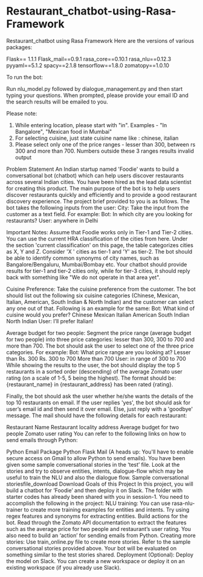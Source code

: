 # Restaurant_chatbot-using-Rasa-Framework
Restaurant_chatbot using Rasa Framework
Here are the versions of various packages:

Flask== 1.1.1
Flask_mail==0.9.1
rasa_core==0.10.1
rasa_nlu==0.12.3
pyyaml==5.1.2
spacy==2.1.8
tensorflow==1.8.0
zomatopy==1.0.10


To run the bot:

Run nlu_model.py followed by dialogue_management.py and then start typing your questions.
When prompted, please provide your email ID and the search results will be emailed to you.



Please note:

1) While entering location, please start with "in". Examples - "In Bangalore", "Mexican food in Mumbai"
2) For selecting cuisine, just state cuisine name like : chinese, italian
3) Please select only one of the price ranges - lesser than 300, between rs 300 and more than 700. Numbers outside these 3 ranges results invalid output


Problem Statement
An Indian startup named 'Foodie' wants to build a conversational bot (chatbot) which can help users discover restaurants across several Indian cities. You have been hired as the lead data scientist for creating this product.
The main purpose of the bot is to help users discover restaurants quickly and efficiently and to provide a good restaurant discovery experience. The project brief provided to you is as follows.
The bot takes the following inputs from the user:
City: Take the input from the customer as a text field. For example:
Bot: In which city are you looking for restaurants?
User: anywhere in Delhi

Important Notes: 
Assume that Foodie works only in Tier-1 and Tier-2 cities. You can use the current HRA classification of the cities from here. Under the section 'current classification' on this page, the table categorizes cities as X, Y and Z. Consider 'X ' cities as tier-1 and 'Y' as tier-2. 
The bot should be able to identify common synonyms of city names, such as Bangalore/Bengaluru, Mumbai/Bombay etc.
Your chatbot should provide results for tier-1 and tier-2 cities only, while for tier-3 cities, it should reply back with something like "We do not operate in that area yet".

Cuisine Preference: Take the cuisine preference from the customer. The bot should list out the following six cuisine categories (Chinese, Mexican, Italian, American, South Indian & North Indian) and the customer can select any one out of that. Following is an example for the same:
Bot: What kind of cuisine would you prefer?
Chinese
Mexican
Italian
American
South Indian
North Indian
User: I’ll prefer Italian!

Average budget for two people: Segment the price range (average budget for two people) into three price categories: lesser than 300, 300 to 700 and more than 700. The bot should ask the user to select one of the three price categories. For example:
Bot: What price range are you looking at?
Lesser than Rs. 300
Rs. 300 to 700
More than 700
User: in range of 300 to 700
While showing the results to the user, the bot should display the top 5 restaurants in a sorted order (descending) of the average Zomato user rating (on a scale of 1-5, 5 being the highest). The format should be: {restaurant_name} in {restaurant_address} has been rated {rating}.

Finally, the bot should ask the user whether he/she wants the details of the top 10 restaurants on email. If the user replies 'yes', the bot should ask for user’s email id and then send it over email. Else, just reply with a 'goodbye' message. The mail should have the following details for each restaurant:

Restaurant Name
Restaurant locality address
Average budget for two people
Zomato user rating
You can refer to the following links on how to send emails through Python:

Python Email Package
Python Flask Mail
(A heads up: You'll have to enable secure access on Gmail to allow Python to send emails).
You have been given some sample conversational stories in the ‘test’ file. Look at the stories and try to observe entities, intents, dialogue-flow which may be useful to train the NLU and also the dialogue flow.
Sample conversational storiesfile_download	Download
Goals of this Project
In this project, you will build a chatbot for ‘Foodie’ and then deploy it on Slack. The folder with starter codes has already been shared with you in session-1. You need to accomplish the following in the project:
NLU training: You can use rasa-nlu-trainer to create more training examples for entities and intents. Try using regex features and synonyms for extracting entities.
Build actions for the bot. Read through the Zomato API documentation to extract the features such as the average price for two people and restaurant’s user rating. You also need to build an ‘action’ for sending emails from Python.
Creating more stories: Use train_online.py file to create more stories. Refer to the sample conversational stories provided above.  Your bot will be evaluated on something similar to the test stories shared.
Deployment (Optional): Deploy the model on Slack. You can create a new workspace or deploy it on an existing workspace (if you already use Slack).
